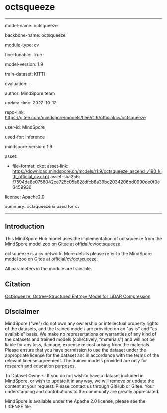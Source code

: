 # octsqueeze

---

model-name: octsqueeze

backbone-name: octsqueeze

module-type: cv

fine-tunable: True

model-version: 1.9

train-dataset: KITTI

evaluation: -

author: MindSpore team

update-time: 2022-10-12

repo-link: <https://gitee.com/mindspore/models/tree/r1.9/official/cv/octsqueeze>

user-id: MindSpore

used-for: inference

mindspore-version: 1.9

asset:

-
    file-format: ckpt
    asset-link: <https://download.mindspore.cn/models/r1.9/octsqueeze_ascend_v190_kitti_official_cv.ckpt>
    asset-sha256: f7594da8e0758042ce725c05a828dfcb8a39bc2034206bd0990de0f0e6459936

license: Apache2.0

summary: octsqueeze is used for cv

---

## Introduction

This MindSpore Hub model uses the implementation of octsqueeze from the MindSpore model zoo on Gitee at official/cv/octsqueeze.

octsqueeze is a cv network. More details please refer to the MindSpore model zoo on Gitee at [official/cv/octsqueeze](https://gitee.com/mindspore/models/blob/r1.9/official/cv/octsqueeze/README.md).

All parameters in the module are trainable.

## Citation

[OctSqueeze: Octree-Structured Entropy Model for LiDAR Compression](https://arxiv.org/pdf/2005.07178.pdf)

## Disclaimer

MindSpore ("we") do not own any ownership or intellectual property rights of the datasets, and the trained models are provided on an "as is" and "as available" basis. We make no representations or warranties of any kind of the datasets and trained models (collectively, “materials”) and will not be liable for any loss, damage, expense or cost arising from the materials. Please ensure that you have permission to use the dataset under the appropriate license for the dataset and in accordance with the terms of the relevant license agreement. The trained models provided are only for research and education purposes.

To Dataset Owners: If you do not wish to have a dataset included in MindSpore, or wish to update it in any way, we will remove or update the content at your request. Please contact us through GitHub or Gitee. Your understanding and contributions to the community are greatly appreciated.

MindSpore is available under the Apache 2.0 license, please see the LICENSE file.
